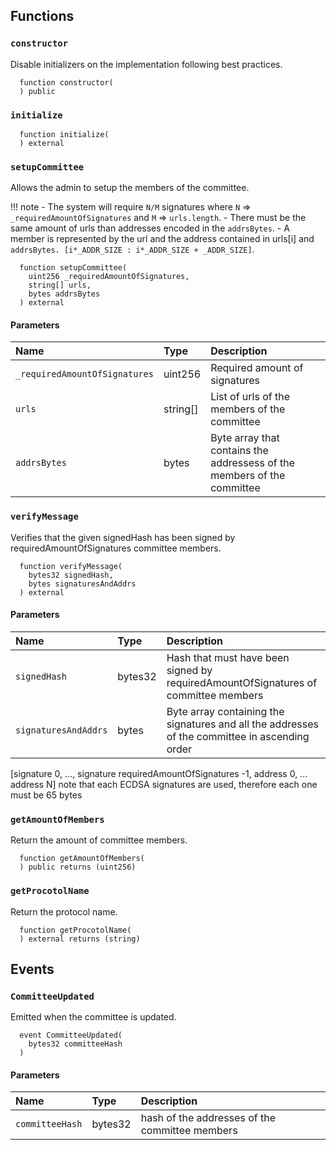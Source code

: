 ## Functions

### `constructor`

Disable initializers on the implementation following best practices.

```solidity
  function constructor(
  ) public
```

### `initialize`

```solidity
  function initialize(
  ) external
```

### `setupCommittee`

Allows the admin to setup the members of the committee. 

!!! note
    - The system will require `N/M` signatures where `N` => `_requiredAmountOfSignatures` and `M` => `urls.length`.
    - There must be the same amount of urls than addresses encoded in the `addrsBytes`.
    - A member is represented by the url and the address contained in urls[i] and `addrsBytes. [i*_ADDR_SIZE : i*_ADDR_SIZE + _ADDR_SIZE]`.

```solidity
  function setupCommittee(
    uint256 _requiredAmountOfSignatures,
    string[] urls,
    bytes addrsBytes
  ) external
```

#### Parameters

| Name | Type | Description                                                          |
| :--- | :--- | :------------------------------------------------------------------- |
|`_requiredAmountOfSignatures` | uint256 | Required amount of signatures
|`urls` | string[] | List of urls of the members of the committee
|`addrsBytes` | bytes | Byte array that contains the addressess of the members of the committee

### `verifyMessage`

Verifies that the given signedHash has been signed by requiredAmountOfSignatures committee members.

```solidity
  function verifyMessage(
    bytes32 signedHash,
    bytes signaturesAndAddrs
  ) external
```

#### Parameters

| Name | Type | Description                                                          |
| :--- | :--- | :------------------------------------------------------------------- |
|`signedHash` | bytes32 | Hash that must have been signed by requiredAmountOfSignatures of committee members
|`signaturesAndAddrs` | bytes | Byte array containing the signatures and all the addresses of the committee in ascending order
[signature 0, ..., signature requiredAmountOfSignatures -1, address 0, ... address N]
note that each ECDSA signatures are used, therefore each one must be 65 bytes

### `getAmountOfMembers`

Return the amount of committee members.

```solidity
  function getAmountOfMembers(
  ) public returns (uint256)
```

### `getProcotolName`

Return the protocol name.

```solidity
  function getProcotolName(
  ) external returns (string)
```

## Events

### `CommitteeUpdated`

Emitted when the committee is updated.

```solidity
  event CommitteeUpdated(
    bytes32 committeeHash
  )
```

#### Parameters

| Name                           | Type          | Description                                    |
| :----------------------------- | :------------ | :--------------------------------------------- |
|`committeeHash`| bytes32 | hash of the addresses of the committee members
